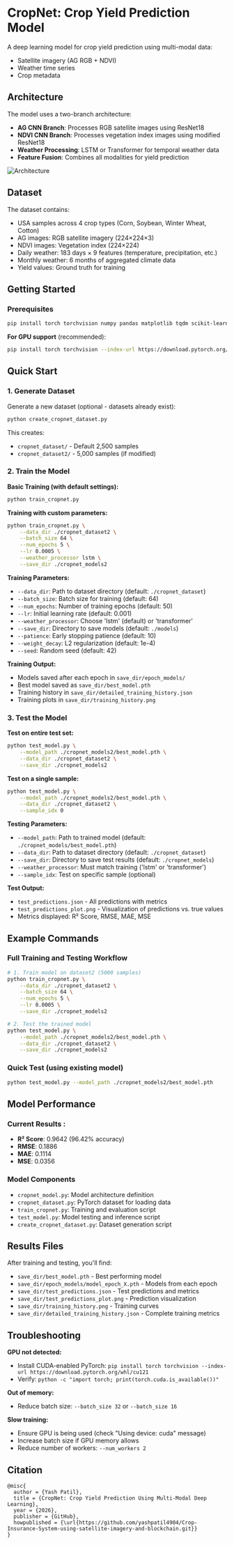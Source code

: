 # CropNet: Crop Yield Prediction Model

A deep learning model for crop yield prediction using multi-modal data:
- Satellite imagery (AG RGB + NDVI)
- Weather time series
- Crop metadata

## Architecture

The model uses a two-branch architecture:
- **AG CNN Branch**: Processes RGB satellite images using ResNet18
- **NDVI CNN Branch**: Processes vegetation index images using modified ResNet18
- **Weather Processing**: LSTM or Transformer for temporal weather data
- **Feature Fusion**: Combines all modalities for yield prediction

![Architecture](architecture_diagram.png)

## Dataset

The dataset contains:
- USA samples across 4 crop types (Corn, Soybean, Winter Wheat, Cotton)
- AG images: RGB satellite imagery (224×224×3)
- NDVI images: Vegetation index (224×224)
- Daily weather: 183 days × 9 features (temperature, precipitation, etc.)
- Monthly weather: 6 months of aggregated climate data
- Yield values: Ground truth for training

## Getting Started

### Prerequisites

```bash
pip install torch torchvision numpy pandas matplotlib tqdm scikit-learn
```

**For GPU support** (recommended):
```bash
pip install torch torchvision --index-url https://download.pytorch.org/whl/cu121
```

## Quick Start

### 1. Generate Dataset

Generate a new dataset (optional - datasets already exist):
```bash
python create_cropnet_dataset.py
```

This creates:
- `cropnet_dataset/` - Default 2,500 samples
- `cropnet_dataset2/` - 5,000 samples (if modified)

### 2. Train the Model

**Basic Training (with default settings):**
```bash
python train_cropnet.py
```

**Training with custom parameters:**
```bash
python train_cropnet.py \
    --data_dir ./cropnet_dataset2 \
    --batch_size 64 \
    --num_epochs 5 \
    --lr 0.0005 \
    --weather_processor lstm \
    --save_dir ./cropnet_models2
```

**Training Parameters:**
- `--data_dir`: Path to dataset directory (default: `./cropnet_dataset`)
- `--batch_size`: Batch size for training (default: 64)
- `--num_epochs`: Number of training epochs (default: 50)
- `--lr`: Initial learning rate (default: 0.001)
- `--weather_processor`: Choose 'lstm' (default) or 'transformer'
- `--save_dir`: Directory to save models (default: `./models`)
- `--patience`: Early stopping patience (default: 10)
- `--weight_decay`: L2 regularization (default: 1e-4)
- `--seed`: Random seed (default: 42)

**Training Output:**
- Models saved after each epoch in `save_dir/epoch_models/`
- Best model saved as `save_dir/best_model.pth`
- Training history in `save_dir/detailed_training_history.json`
- Training plots in `save_dir/training_history.png`

### 3. Test the Model

**Test on entire test set:**
```bash
python test_model.py \
    --model_path ./cropnet_models2/best_model.pth \
    --data_dir ./cropnet_dataset2 \
    --save_dir ./cropnet_models2
```

**Test on a single sample:**
```bash
python test_model.py \
    --model_path ./cropnet_models2/best_model.pth \
    --data_dir ./cropnet_dataset2 \
    --sample_idx 0
```

**Testing Parameters:**
- `--model_path`: Path to trained model (default: `./cropnet_models/best_model.pth`)
- `--data_dir`: Path to dataset directory (default: `./cropnet_dataset`)
- `--save_dir`: Directory to save test results (default: `./cropnet_models`)
- `--weather_processor`: Must match training ('lstm' or 'transformer')
- `--sample_idx`: Test on specific sample (optional)

**Test Output:**
- `test_predictions.json` - All predictions with metrics
- `test_predictions_plot.png` - Visualization of predictions vs. true values
- Metrics displayed: R² Score, RMSE, MAE, MSE

## Example Commands

### Full Training and Testing Workflow

```bash
# 1. Train model on dataset2 (5000 samples)
python train_cropnet.py \
    --data_dir ./cropnet_dataset2 \
    --batch_size 64 \
    --num_epochs 5 \
    --lr 0.0005 \
    --save_dir ./cropnet_models2

# 2. Test the trained model
python test_model.py \
    --model_path ./cropnet_models2/best_model.pth \
    --data_dir ./cropnet_dataset2 \
    --save_dir ./cropnet_models2
```

### Quick Test (using existing model)

```bash
python test_model.py --model_path ./cropnet_models2/best_model.pth
```

## Model Performance

### Current Results :
- **R² Score**: 0.9642 (96.42% accuracy)
- **RMSE**: 0.1886
- **MAE**: 0.1114
- **MSE**: 0.0356

### Model Components

- `cropnet_model.py`: Model architecture definition
- `cropnet_dataset.py`: PyTorch dataset for loading data
- `train_cropnet.py`: Training and evaluation script
- `test_model.py`: Model testing and inference script
- `create_cropnet_dataset.py`: Dataset generation script

## Results Files

After training and testing, you'll find:
- `save_dir/best_model.pth` - Best performing model
- `save_dir/epoch_models/model_epoch_X.pth` - Models from each epoch
- `save_dir/test_predictions.json` - Test predictions and metrics
- `save_dir/test_predictions_plot.png` - Prediction visualization
- `save_dir/training_history.png` - Training curves
- `save_dir/detailed_training_history.json` - Complete training metrics

## Troubleshooting

**GPU not detected:**
- Install CUDA-enabled PyTorch: `pip install torch torchvision --index-url https://download.pytorch.org/whl/cu121`
- Verify: `python -c "import torch; print(torch.cuda.is_available())"`

**Out of memory:**
- Reduce batch size: `--batch_size 32` or `--batch_size 16`

**Slow training:**
- Ensure GPU is being used (check "Using device: cuda" message)
- Increase batch size if GPU memory allows
- Reduce number of workers: `--num_workers 2`

## Citation

```
@misc{
  author = {Yash Patil},
  title = {CropNet: Crop Yield Prediction Using Multi-Modal Deep Learning},
  year = {2026},
  publisher = {GitHub},
  howpublished = {\url{https://github.com/yashpatil4904/Crop-Insurance-System-using-satellite-imagery-and-blockchain.git}}
}
```

